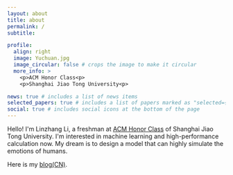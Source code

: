 ```yaml
---
layout: about
title: about
permalink: /
subtitle: 

profile:
  align: right
  image: Yuchuan.jpg
  image_circular: false # crops the image to make it circular
  more_info: >
    <p>ACM Honor Class<p>
    <p>Shanghai Jiao Tong University<p>

news: true # includes a list of news items
selected_papers: true # includes a list of papers marked as "selected={true}"
social: true # includes social icons at the bottom of the page
---
```


Hello! I'm Linzhang Li, a freshman at [ACM Honor Class](https://acm.sjtu.edu.cn/home) of Shanghai Jiao Tong University. I'm interested in machine learning and high-performance calculation now. My dream is to design a model that can highly simulate the emotions of humans.

Here is my [blog(CN)](https://seven-streams.github.io).
